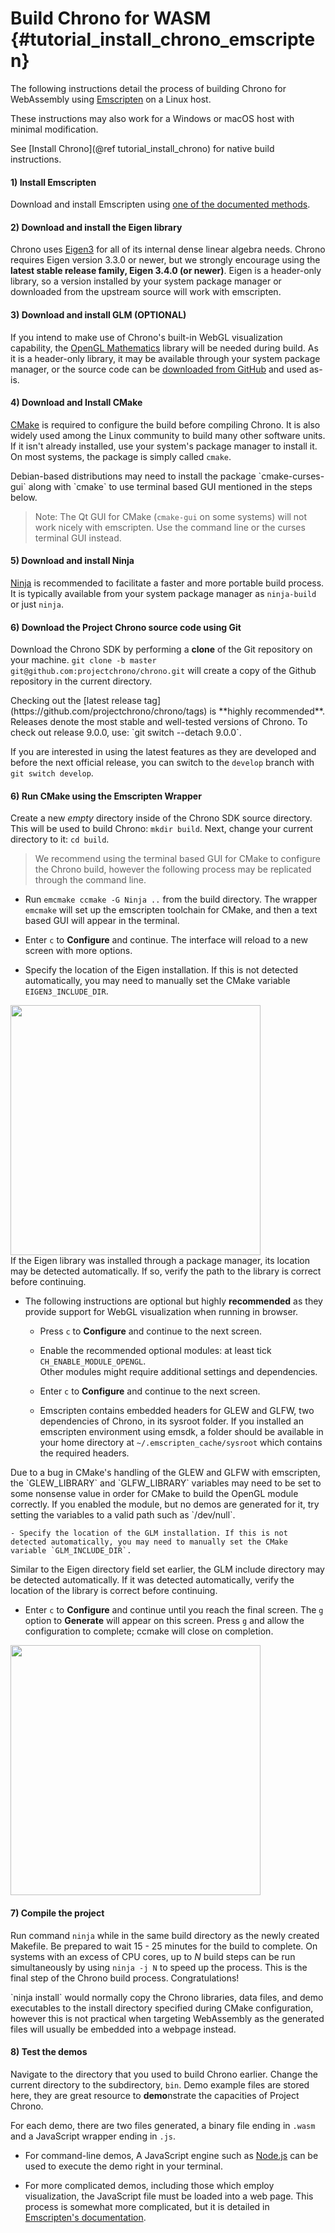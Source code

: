 Build Chrono for WASM {#tutorial_install_chrono_emscripten}
==========================

The following instructions detail the process of building Chrono for WebAssembly using [Emscripten](https://emscripten.org/) on a Linux host. 

These instructions may also work for a Windows or macOS host with minimal modification. 

See [Install Chrono](@ref tutorial_install_chrono) for native build instructions. 



#### 1) Install Emscripten 

Download and install Emscripten using [one of the documented methods](https://emscripten.org/docs/getting_started/downloads.html). 


#### 2) Download and install the Eigen library

Chrono uses [Eigen3](http://eigen.tuxfamily.org/) for all of its internal dense linear algebra needs. Chrono requires Eigen version 3.3.0 or newer, but we strongly encourage using the **latest stable release family, Eigen 3.4.0 (or newer)**. Eigen is a header-only library, so a version installed by your system package manager or downloaded from the upstream source will work with emscripten. 

#### 3) Download and install GLM (OPTIONAL)

If you intend to make use of Chrono's built-in WebGL visualization capability, the [OpenGL Mathematics](https://github.com/g-truc/glm) library will be needed during build. As it is a header-only library, it may be available through your system package manager, or the source code can be [downloaded from GitHub](https://github.com/g-truc/glm/releases) and used as-is. 

#### 4) Download and Install CMake

[CMake](https://cmake.org/) is required to configure the build before compiling Chrono. It is also widely used among the Linux community to build many other software units. If it isn't already installed, use your system's package manager to install it. On most systems, the package is simply called `cmake`.

<div class="ce-warning">
Debian-based distributions may need to install the package `cmake-curses-gui` along with `cmake` to use terminal based GUI mentioned in the steps below. 

> Note: The Qt GUI for CMake (`cmake-gui` on some systems) will not work nicely with emscripten. Use the command line or the curses terminal GUI instead.  
</div>

#### 5) Download and install Ninja

[Ninja](https://ninja-build.org/) is recommended to facilitate a faster and more portable build process. It is typically available from your system package manager as `ninja-build` or just `ninja`. 

#### 6) Download the Project Chrono source code using Git 

Download the Chrono SDK by performing a **clone** of the Git repository on your machine. `git clone -b master git@github.com:projectchrono/chrono.git` will create a copy of the Github repository in the current directory.

<div class="ce-info">
Checking out the [latest release tag](https://github.com/projectchrono/chrono/tags) is **highly recommended**. Releases denote the most stable and well-tested versions of Chrono. To check out release 9.0.0, use: `git switch --detach 9.0.0`.

If you are interested in using the latest features as they are developed and before the next official release, you can switch to the `develop` branch with `git switch develop`.
</div>

#### 6) Run CMake using the Emscripten Wrapper 

Create a new _empty_ directory inside of the Chrono SDK source directory. This will be used to build Chrono: `mkdir build`. Next, change your current directory to it: `cd build`.

> We recommend using the terminal based GUI for CMake to configure the Chrono build, however the following process may be replicated through the command line.

-  Run `emcmake ccmake -G Ninja ..` from the build directory. The wrapper `emcmake` will set up the emscripten toolchain for CMake, and then a text based GUI will appear in the terminal.

-  Enter `c` to **Configure** and continue. The interface will reload to a new screen with more options.
  
-  Specify the location of the Eigen installation.
   If this is not detected automatically, you may need to manually set the CMake variable `EIGEN3_INCLUDE_DIR`.<br>

<img src="http://www.projectchrono.org/assets/Images/install_ccmake_1.png" class="img-responsive" width="400">

<div class="ce-warning">
If the Eigen library was installed through a package manager, its location may be detected automatically. If so, verify the path to the library is correct before continuing.
</div>

  - The following instructions are optional but highly **recommended** as they provide support for WebGL visualization when running in browser.

    - Press `c` to **Configure** and continue to the next screen.

    - Enable the recommended optional modules: at least tick `CH_ENABLE_MODULE_OPENGL`.<br>
     Other modules might require additional settings and dependencies.

    -  Enter `c` to **Configure** and continue to the next screen.

	- Emscripten contains embedded headers for GLEW and GLFW, two dependencies of Chrono, in its sysroot folder. If you installed an emscripten environment using emsdk, a folder should be available in your home directory at `~/.emscripten_cache/sysroot` which contains the required headers.
	
<div class="ce-warning">
Due to a bug in CMake's handling of the GLEW and GLFW with emscripten, the `GLEW_LIBRARY` and `GLFW_LIBRARY` variables may need to be set to some nonsense value in order for CMake to build the OpenGL module correctly. If you enabled the module, but no demos are generated for it, try setting the variables to a valid path such as `/dev/null`.
</div>

	- Specify the location of the GLM installation. If this is not detected automatically, you may need to manually set the CMake variable `GLM_INCLUDE_DIR`.  

<div class="ce-warning">
Similar to the Eigen directory field set earlier, the GLM include directory may be detected automatically. If it was detected automatically, verify the location of the library is correct before continuing.
</div>
 
- Enter `c` to **Configure** and continue until you reach the final screen. The `g` option to **Generate** will appear on this screen. Press `g` and allow the configuration to complete; ccmake will close on completion.

<img src="http://www.projectchrono.org/assets/Images/install_ccmake_3.png" class="img-responsive" width="400">

#### 7) Compile the project

Run command `ninja` while in the same build directory as the newly created Makefile. Be prepared to wait 15 - 25 minutes for the build to complete. On systems with an excess of CPU cores, up to _N_ build steps can be run simultaneously by using `ninja -j N` to speed up the process. This is the final step of the Chrono build process. Congratulations!

<div class="ce-info">
`ninja install` would normally copy the Chrono libraries, data files, and demo executables to the install directory specified during CMake configuration, however this is not practical when targeting WebAssembly as the generated files will usually be embedded into a webpage instead. 
</div>

#### 8) Test the demos

Navigate to the directory that you used to build Chrono earlier. Change the current directory to the subdirectory, `bin`. Demo example files are stored here, they are great resource to **demo**nstrate the capacities of Project Chrono.

For each demo, there are two files generated, a binary file ending in `.wasm` and a JavaScript wrapper ending in `.js`.

- For command-line demos, A JavaScript engine such as [Node.js](https://nodejs.org/en/) can be used to execute the demo right in your terminal. 

- For more complicated demos, including those which employ visualization, the JavaScript file must be loaded into a web page. This process is somewhat more complicated, but it is detailed in [Emscripten's documentation](https://emscripten.org/docs/compiling/Deploying-Pages.html).

